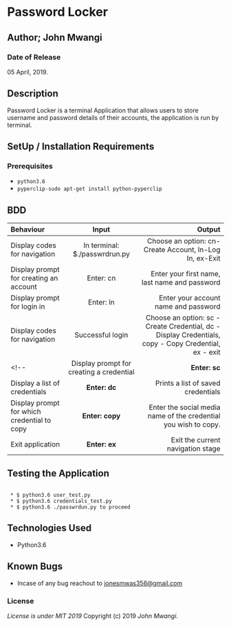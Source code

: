 # Password Locker

## Author; John Mwangi

### Date of Release

05 April, 2019.

## Description
Password Locker is a terminal Application that allows users to store username and password details of their accounts, the application is run by terminal.

## SetUp / Installation Requirements
### Prerequisites

* `python3.6`
* `pyperclip-sudo apt-get install python-pyperclip`

## BDD
| Behaviour | Input | Output |
| :---------------- | :---------------: | ------------------: |
| Display codes for navigation | In terminal: $./passwrdrun.py |Choose an option: cn-Create Account, ln-Log In, ex-Exit |
| Display prompt for creating an account | Enter: cn | Enter your first name, last name and password |
| Display prompt for login in | Enter: ln | Enter your account name and password |
| Display codes for navigation | Successful login | Choose an option: sc - Create Credential, dc - Display Credentials, copy - Copy Credential, ex - exit |
<!-- | Display prompt for creating a credential | **Enter: sc** | Enter the social media name, your username/social media handle and password which can be auto generated after you specify the length or input your own |
| Display a list of credentials | **Enter: dc** | Prints a list of saved credentials |
| Display prompt for which credential to copy | **Enter: copy** | Enter the social media name of the credential you wish to copy. |
| Exit application | **Enter: ex** | Exit the current navigation stage | -->

<!-- ### Cloning
* In your terminal:

        $ git clone my repo
        $ cd Py-Password-Locker -->

## Testing the Application

 ```To run the tests for the class file:

  * $ python3.6 user_test.py
  * $ python3.6 credentials_test.py
  * $ python3.6 ./passwrdun.py to proceed
```
## Technologies Used
* Python3.6

## Known Bugs
* Incase of any bug reachout to jonesmwas356@gmail.com

### License
*License is under MIT 2019*
Copyright (c) 2019 *John Mwangi*.
